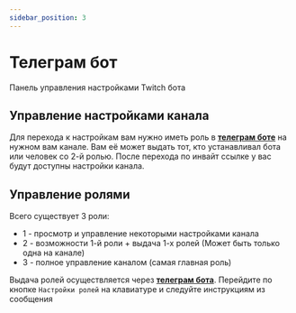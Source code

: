 ```yaml
---
sidebar_position: 3
---
```


# Телеграм бот
Панель управления настройками Twitch бота

## Управление настройками канала
Для перехода к настройкам вам нужно иметь роль в **[телеграм боте](https://t.me/oldboty_tw_bot)** на нужном вам канале. Вам её может выдать тот, кто устанавливал бота или человек со 2-й ролью. После перехода по инвайт ссылке у вас будут доступны настройки канала.

## Управление ролями
Всего существует 3 роли:
- 1 - просмотр и управление некоторыми настройками канала
- 2 - возможности 1-й роли + выдача 1-х ролей (Может быть только одна на канале)
- 3 - полное управление каналом (самая главная роль)

Выдача ролей осуществляется через **[телеграм бота](https://t.me/oldboty_tw_bot)**. Перейдите по кнопке `Настройки ролей` на клавиатуре и следуйте инструкциям из сообщения
